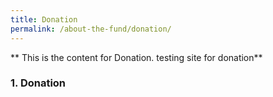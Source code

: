 ```yaml
---
title: Donation
permalink: /about-the-fund/donation/
---
```


** This is the content for Donation. testing site for donation**  


### 1. Donation
